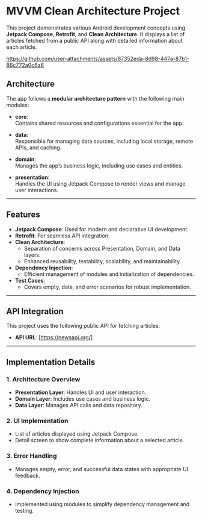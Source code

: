 # MVVM Clean Architecture Project

This project demonstrates various Android development concepts using **Jetpack Compose**, **Retrofit**, and **Clean Architecture**. It displays a list of articles fetched from a public API along with detailed information about each article.

https://github.com/user-attachments/assets/87352eda-8d98-447a-87b1-86c772a0c6a6

## Architecture

The app follows a **modular architecture pattern** with the following main modules:

- **core**:  
  Contains shared resources and configurations essential for the app.

- **data**:  
  Responsible for managing data sources, including local storage, remote APIs, and caching.

- **domain**:  
  Manages the app’s business logic, including use cases and entities.

- **presentation**:  
  Handles the UI using Jetpack Compose to render views and manage user interactions.


---

## Features

- **Jetpack Compose**: Used for modern and declarative UI development.
- **Retrofit**: For seamless API integration.
- **Clean Architecture**: 
  - Separation of concerns across Presentation, Domain, and Data layers.
  - Enhanced reusability, testability, scalability, and maintainability.
- **Dependency Injection**: 
  - Efficient management of modules and initialization of dependencies.
- **Test Cases**:
  - Covers empty, data, and error scenarios for robust implementation.

---

## API Integration

This project uses the following public API for fetching articles:
- **API URL**: [https://newsapi.org/]

---

## Implementation Details

### 1. **Architecture Overview**
   - **Presentation Layer**: Handles UI and user interaction.
   - **Domain Layer**: Includes use cases and business logic.
   - **Data Layer**: Manages API calls and data repository.

### 2. **UI Implementation**
   - List of articles displayed using Jetpack Compose.
   - Detail screen to show complete information about a selected article.

### 3. **Error Handling**
   - Manages empty, error, and successful data states with appropriate UI feedback.

### 4. **Dependency Injection**

  - Implemented using modules to simplify dependency management and testing.



